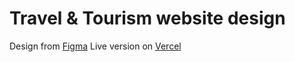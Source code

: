 # Travel & Tourism website design

Design from [Figma](https://www.figma.com/community/file/1071070783142021196)
Live version on [Vercel](https://travel-tourism-figma.vercel.app/)
